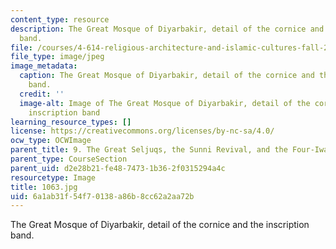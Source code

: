 ```yaml
---
content_type: resource
description: The Great Mosque of Diyarbakir, detail of the cornice and the inscription
  band.
file: /courses/4-614-religious-architecture-and-islamic-cultures-fall-2002/6a1ab31f54f70138a86b8cc62a2aa72b_1063.jpg
file_type: image/jpeg
image_metadata:
  caption: The Great Mosque of Diyarbakir, detail of the cornice and the inscription
    band.
  credit: ''
  image-alt: Image of The Great Mosque of Diyarbakir, detail of the cornice and the
    inscription band
learning_resource_types: []
license: https://creativecommons.org/licenses/by-nc-sa/4.0/
ocw_type: OCWImage
parent_title: 9. The Great Seljuqs, the Sunni Revival, and the Four-Iwan Plan
parent_type: CourseSection
parent_uid: d2e28b21-fe48-7473-1b36-2f0315294a4c
resourcetype: Image
title: 1063.jpg
uid: 6a1ab31f-54f7-0138-a86b-8cc62a2aa72b
---
```

The Great Mosque of Diyarbakir, detail of the cornice and the inscription band.
